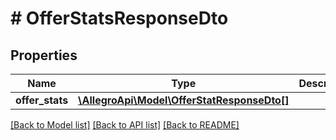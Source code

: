 # # OfferStatsResponseDto

## Properties

Name | Type | Description | Notes
------------ | ------------- | ------------- | -------------
**offer_stats** | [**\AllegroApi\Model\OfferStatResponseDto[]**](OfferStatResponseDto.md) |  | [optional]

[[Back to Model list]](../../README.md#models) [[Back to API list]](../../README.md#endpoints) [[Back to README]](../../README.md)
